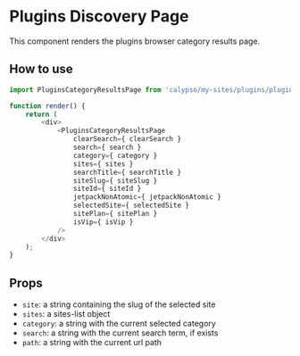 # Plugins Discovery Page

This component renders the plugins browser category results page.

## How to use

```js
import PluginsCategoryResultsPage from 'calypso/my-sites/plugins/plugins-category-results-page';

function render() {
	return (
		<div>
			<PluginsCategoryResultsPage
				clearSearch={ clearSearch }
				search={ search }
				category={ category }
				sites={ sites }
				searchTitle={ searchTitle }
				siteSlug={ siteSlug }
				siteId={ siteId }
				jetpackNonAtomic={ jetpackNonAtomic }
				selectedSite={ selectedSite }
				sitePlan={ sitePlan }
				isVip={ isVip }
			/>
		</div>
	);
}
```

## Props

- `site`: a string containing the slug of the selected site
- `sites`: a sites-list object
- `category`: a string with the current selected category
- `search`: a string with the current search term, if exists
- `path`: a string with the current url path

